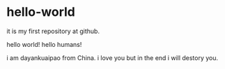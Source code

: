 # hello-world
it is my first repository at github.

hello world!
hello humans!

i am dayankuaipao from China.
i love you but in the end i will destory you.
